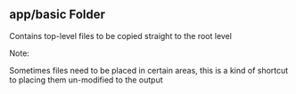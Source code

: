 ## app/basic Folder

Contains top-level files to be copied straight to the root level

Note:

Sometimes files need to be placed in certain areas, this is a kind of
shortcut to placing them un-modified to the output
